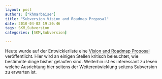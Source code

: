 ```yaml
---
layout: post
authors: ["khmarbaise"]
title: "Subversion Vision and Roadmap Proposal"
date: 2010-04-02 19:30:46
tags: SKM,Subversion
categories: [SKM,Subversion]

---
```

Heute wurde auf der Entwicklerliste eine <a href="http://svn.haxx.se/dev/archive-2010-04/0047.shtml">Vision and Roadmap Proposal</a> veröffentlicht. Hier wird an einigen Stellen kritisch beleuchtet, wie bestimmte dinge bisher gelaufen sind. Weiterhin ist es interessant zu lesen welche Ausrichtung hier seitens der Weiterentwicklung seitens Subversion zu erwarten ist.
